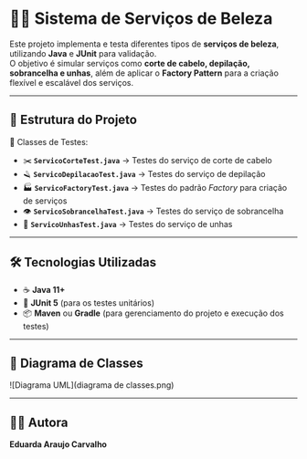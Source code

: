 # 💇‍♀️ Sistema de Serviços de Beleza

Este projeto implementa e testa diferentes tipos de **serviços de beleza**, utilizando **Java** e **JUnit** para validação.  
O objetivo é simular serviços como **corte de cabelo, depilação, sobrancelha e unhas**, além de aplicar o **Factory Pattern** para a criação flexível e escalável dos serviços.

---

## 📂 Estrutura do Projeto

📌 Classes de Testes:
- ✂️ **`ServicoCorteTest.java`** → Testes do serviço de corte de cabelo  
- 🪒 **`ServicoDepilacaoTest.java`** → Testes do serviço de depilação  
- 🏭 **`ServicoFactoryTest.java`** → Testes do padrão *Factory* para criação de serviços  
- 👁️ **`ServicoSobrancelhaTest.java`** → Testes do serviço de sobrancelha  
- 💅 **`ServicoUnhasTest.java`** → Testes do serviço de unhas  

---

## 🛠️ Tecnologias Utilizadas

- ☕ **Java 11+**  
- 🧪 **JUnit 5** (para os testes unitários)  
- 📦 **Maven** ou **Gradle** (para gerenciamento do projeto e execução dos testes)  

---

## 📌 Diagrama de Classes

![Diagrama UML](diagrama de classes.png)

---

## 👩‍💻 Autora

**Eduarda Araujo Carvalho**  
